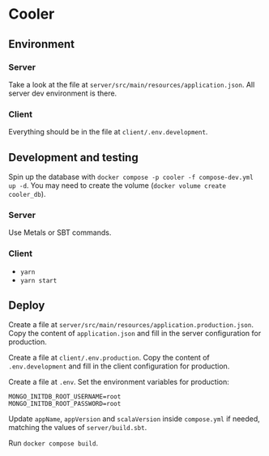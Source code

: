 # Cooler

## Environment

### Server

Take a look at the file at `server/src/main/resources/application.json`. All server dev environment is there.

### Client

Everything should be in the file at `client/.env.development`.

## Development and testing

Spin up the database with `docker compose -p cooler -f compose-dev.yml up -d`. You may need to create the volume (`docker volume create cooler_db`).

### Server

Use Metals or SBT commands.

### Client

- `yarn`
- `yarn start`

## Deploy

Create a file at `server/src/main/resources/application.production.json`. Copy the content of `application.json` and fill in the server configuration for production.

Create a file at `client/.env.production`. Copy the content of `.env.development` and fill in the client configuration for production.

Create a file at `.env`. Set the environment variables for production:

```
MONGO_INITDB_ROOT_USERNAME=root
MONGO_INITDB_ROOT_PASSWORD=root
```

Update `appName`, `appVersion` and `scalaVersion` inside `compose.yml` if needed, matching the values of `server/build.sbt`.

Run `docker compose build`.
